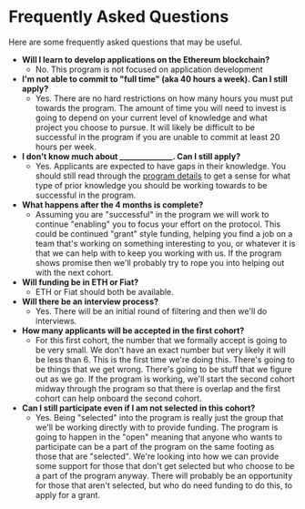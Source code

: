 # Frequently Asked Questions

Here are some frequently asked questions that may be useful.


- **Will I learn to develop applications on the Ethereum blockchain?**
    - No. This program is not focused on application development
- **I'm not able to commit to "full time" (aka 40 hours a week).  Can I still apply?**
    - Yes. There are no hard restrictions on how many hours you must put towards the program.  The amount of time you will need to invest is going to depend on your current level of knowledge and what project you choose to pursue.  It will likely be difficult to be successful in the program if you are unable to commit at least 20 hours per week.
- **I don't know much about ______________.  Can I still apply?**
    - Yes. Applicants are expected to have gaps in their knowledge.  You should still read through the [program details](./program-details.md) to get a sense for what type of prior knowledge you should be working towards to be successful in the program.
- **What happens after the 4 months is complete?**
    - Assuming you are "successful" in the program we will work to continue "enabling" you to focus your effort on the protocol.  This could be continued "grant" style funding, helping you find a job on a team that's working on something interesting to you, or whatever it is that we can help with to keep you working with us.
If the program shows promise then we'll probably try to rope you into helping out with the next cohort.
- **Will funding be in ETH or Fiat?**
    - ETH or Fiat should both be available.
- **Will there be an interview process?**
    - Yes.  There will be an initial round of filtering and then we'll do interviews.
- **How many applicants will be accepted in the first cohort?**
    - For this first cohort, the number that we formally accept is going to be very small.  We don't have an exact number but very likely it will be less than 6.  This is the first time we're doing this.  There's going to be things that we get wrong.  There's going to be stuff that we figure out as we go.  If the program is working, we'll start the second cohort midway through the program so that there is overlap and the first cohort can help onboard the second cohort. 
- **Can I still participate even if I am not selected in this cohort?**
    - Yes. Being "selected" into the program is really just the group that we'll be working directly with to provide funding.  The program is going to happen in the "open" meaning that anyone who wants to participate can be a part of the program on the same footing as those that are "selected".
We're looking into how we can provide some support for those that don't get selected but who choose to be a part of the program anyway.  There will probably be an opportunity for those that aren't selected, but who do need funding to do this, to apply for a grant.

